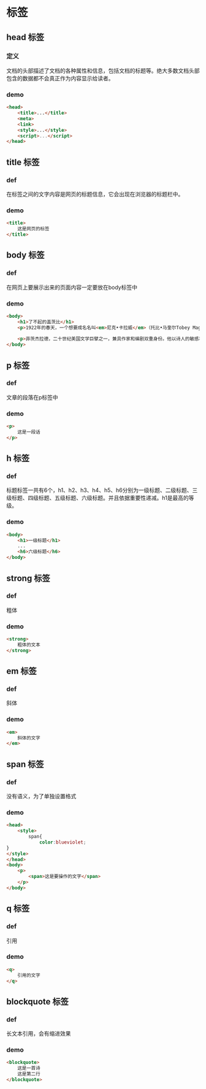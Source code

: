# 标签

## head 标签
### 定义
文档的头部描述了文档的各种属性和信息，包括文档的标题等。绝大多数文档头部包含的数据都不会真正作为内容显示给读者。

### demo
```html
<head>
    <title>...</title>
    <meta>
    <link>
    <style>...</style>
    <script>...</script>
</head>
```

## title 标签

### def
在<title>和</title>标签之间的文字内容是网页的标题信息，它会出现在浏览器的标题栏中。
### demo
```html
<title>
    这是网页的标签
</title>
```

## body 标签
### def
在网页上要展示出来的页面内容一定要放在body标签中
### demo
```html
<body>
    <h1>了不起的盖茨比</h1>
    <p>1922年的春天，一个想要成名名叫<em>尼克•卡拉威</em>（托比•马奎尔Tobey Maguire 饰）的作家，离开了美国中西部，来到了纽约。那是一个道德感渐失，爵士乐流行，走私为王，股票飞涨的时代。为了追寻他的<span>美国梦</span>，他搬入纽约附近一海湾居住。</p>
    
    <p>菲茨杰拉德，二十世纪美国文学巨擘之一，兼具作家和编剧双重身份。他以诗人的敏感和戏剧家的想象为<strong>"爵士乐时代"</strong>吟唱华丽挽歌，其诗人和梦想家的气质亦为那个奢靡年代的不二注解。</p>
</body>
```

## p 标签
### def
文章的段落在p标签中
### demo
```html
<p>
    这是一段话
</p>
```

## h 标签
### def
标题标签一共有6个，h1、h2、h3、h4、h5、h6分别为一级标题、二级标题、三级标题、四级标题、五级标题、六级标题。并且依据重要性递减。h1是最高的等级。
### demo
```html
<body>
    <h1>一级标题</h1>
    ...
    <h6>六级标题</h6>
</body>
```

## strong 标签
### def
粗体
### demo
```html
<strong>
    粗体的文本
</strong>
```


## em 标签
### def
斜体
### demo 
```html
<em>
    斜体的文字
</em>
```

## span 标签
### def
没有语义，为了单独设置格式

### demo
```html
<head>
    <style>
        span{
            color:blueviolet;        
}
</style>
</head>
<body>
    <p>
        <span>这是要操作的文字</span>    
    </p>
</body>
```

## q 标签
### def
引用
### demo
```html
<q>
    引用的文字
</q>
```

## blockquote 标签
### def
长文本引用，会有缩进效果
### demo
```html
<blockquote>
    这是一首诗
    这是第二行
</blockquote>
```


